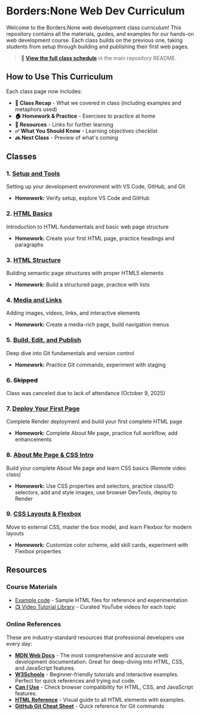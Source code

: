 # Borders:None Web Dev Curriculum

Welcome to the Borders:None web development class curriculum! This repository contains all the materials, guides, and examples for our hands-on web development course. Each class builds on the previous one, taking students from setup through building and publishing their first web pages.

> **📅 [View the full class schedule](../README.md#-class-schedule)** in the main repository README.

## How to Use This Curriculum

Each class page now includes:
- **📝 Class Recap** - What we covered in class (including examples and metaphors used)
- **🏠 Homework & Practice** - Exercises to practice at home
- **📖 Resources** - Links for further learning
- **✅ What You Should Know** - Learning objectives checklist
- **🔜 Next Class** - Preview of what's coming

## Classes

### 1. [Setup and Tools](./class1-setup-and-tools.md)
Setting up your development environment with VS Code, GitHub, and Git
- **Homework:** Verify setup, explore VS Code and GitHub

### 2. [HTML Basics](./class2-html-basics.md)
Introduction to HTML fundamentals and basic web page structure
- **Homework:** Create your first HTML page, practice headings and paragraphs

### 3. [HTML Structure](./class3-html-structure.md)
Building semantic page structures with proper HTML5 elements
- **Homework:** Build a structured page, practice with lists

### 4. [Media and Links](./class4-media-and-links.md)
Adding images, videos, links, and interactive elements
- **Homework:** Create a media-rich page, build navigation menus

### 5. [Build, Edit, and Publish](./class5-build-edit-publish.md)
Deep dive into Git fundamentals and version control
- **Homework:** Practice Git commands, experiment with staging

### 6. ~~Skipped~~
Class was canceled due to lack of attendance (October 9, 2025)

### 7. [Deploy Your First Page](./7class-deploy-your-first-page/class7-deploy-your-first-page.md)
Complete Render deployment and build your first complete HTML page
- **Homework:** Complete About Me page, practice full workflow, add enhancements

### 8. [About Me Page & CSS Intro](./8class-about-me-page-and-css-intro/class8-about-me-and-css.md)
Build your complete About Me page and learn CSS basics (Remote video class)
- **Homework:** Use CSS properties and selectors, practice class/ID selectors, add and style images, use browser DevTools, deploy to Render

### 9. [CSS Layouts & Flexbox](./9class-css-layouts-and-flexbox/class9-css-layouts.md)
Move to external CSS, master the box model, and learn Flexbox for modern layouts
- **Homework:** Customize color scheme, add skill cards, experiment with Flexbox properties

## Resources

### Course Materials
- [Example code](../src/) - Sample HTML files for reference and experimentation
- [📺 Video Tutorial Library](../resources/video-tutorials.md) - Curated YouTube videos for each topic

### Online References
These are industry-standard resources that professional developers use every day:

- **[MDN Web Docs](https://developer.mozilla.org/)** - The most comprehensive and accurate web development documentation. Great for deep-diving into HTML, CSS, and JavaScript features.
- **[W3Schools](https://www.w3schools.com/)** - Beginner-friendly tutorials and interactive examples. Perfect for quick references and trying out code.
- **[Can I Use](https://caniuse.com/)** - Check browser compatibility for HTML, CSS, and JavaScript features.
- **[HTML Reference](https://htmlreference.io/)** - Visual guide to all HTML elements with examples.
- **[GitHub Git Cheat Sheet](https://education.github.com/git-cheat-sheet-education.pdf)** - Quick reference for Git commands

